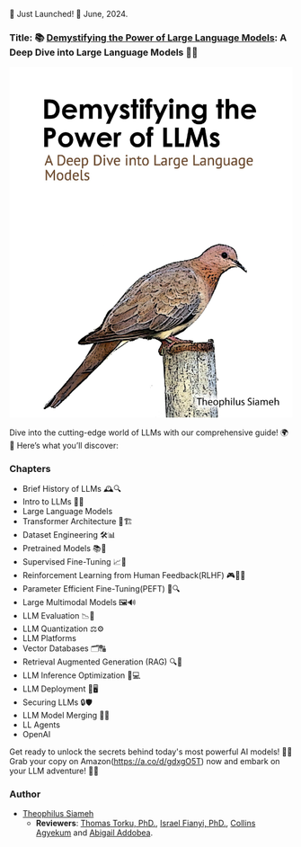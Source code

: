 🚀 Just Launched! 🚀 June, 2024.
### Title: 📚 [Demystifying the Power of Large Language Models](https://www.amazon.com/Demystifying-Power-Large-Language-Models/dp/B0D6443WY8): A Deep Dive into Large Language Models 🤖💡

[![](img/book_cover.jpg)](https://www.amazon.com/Demystifying-Power-Large-Language-Models/dp/B0D6443WY8/)

Dive into the cutting-edge world of LLMs with our comprehensive guide! 🌍📘 Here’s what you’ll discover:
### Chapters
 - Brief History of LLMs 🕰️🔍
 - Intro to LLMs 🤖✨
 - Large Language Models
 - Transformer Architecture 🔄🏗️
 - Dataset Engineering 🛠️📊
 - Pretrained Models 📚🤝
 - Supervised Fine-Tuning 📈🔧
 - Reinforcement Learning from Human Feedback(RLHF) 🎮🙋‍♂️
 - Parameter Efficient Fine-Tuning(PEFT) 🧩🔍
 - Large Multimodal Models 🖼️🔊
 - LLM Evaluation 📉🔎
 - LLM Quantization ⚖️⚙️
 - LLM Platforms
 - Vector Databases 🗂️🔠
 - Retrieval Augmented Generation (RAG) 🔍🤔
 - LLM Inference Optimization 🚀💻
 - LLM Deployment 🚀🖥️
 - Securing LLMs 🔒🛡️
 - LLM Model Merging 🔗🤯
 - LL Agents
 - OpenAI


Get ready to unlock the secrets behind today's most powerful AI models! 🔑✨ Grab your copy on Amazon(https://a.co/d/gdxgO5T) now and embark on your LLM adventure! 🌟📖

### Author
  - [Theophilus Siameh](https://www.linkedin.com/in/theophilus-siameh-793a8626/)
     - **Reviewers**: [Thomas Torku, PhD.](https://www.linkedin.com/in/thomas-torku-ph-d-912739a8/), [Israel Fianyi, PhD.](https://www.linkedin.com/in/israel-fianyi-phd-2029aa56/), [Collins Agyekum](https://www.linkedin.com/in/collins-agyekum-13b30698) and [Abigail Addobea](https://www.linkedin.com/in/madam-akosua-addobea08/).